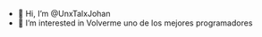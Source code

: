 - 👋 Hi, I’m @UnxTalxJohan
- 👀 I’m interested in Volverme uno de los mejores programadores


<!---
UnxTalxJohan/UnxTalxJohan is a ✨ special ✨ repository because its `README.md` (this file) appears on your GitHub profile.
You can click the Preview link to take a look at your changes.
--->
